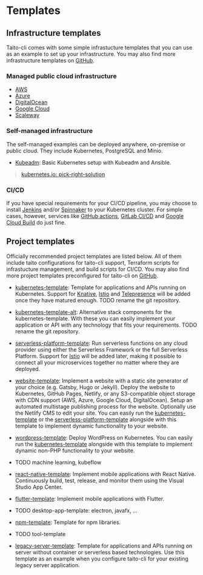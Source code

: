 # Templates

## Infrastructure templates

Taito-cli comes with some simple infrastucture templates that you can use as an example to set up your infrastructure. You may also find more infrastructure templates on [GitHub](TODO).

### Managed public cloud infrastructure

* [AWS](https://github.com/TaitoUnited/taito-cli/tree/master/examples/zones/aws)
* [Azure](https://github.com/TaitoUnited/taito-cli/tree/master/examples/zones/azure)
* [DigitalOcean](https://github.com/TaitoUnited/taito-cli/tree/master/examples/zones/digital-ocean)
* [Google Cloud](https://github.com/TaitoUnited/taito-cli/tree/master/examples/zones/gcloud)
* [Scaleway](https://github.com/TaitoUnited/taito-cli/tree/master/examples/zones/scaleway)

### Self-managed infrastructure

The self-managed examples can be deployed anywhere, on-premise or public cloud. They include Kubernetes, PostgreSQL and Minio.

* [Kubeadm](https://github.com/TaitoUnited/taito-cli/tree/master/examples/zones/kubeadm): Basic Kubernetes setup with Kubeadm and Ansible.

> [kubernetes.io: pick-right-solution](https://kubernetes.io/docs/setup/pick-right-solution/)

### CI/CD

If you have special requirements for your CI/CD pipeline, you may choose to install [Jenkins](https://github.com/helm/charts/tree/master/stable/jenkins) and/or [Spinnaker](https://github.com/helm/charts/tree/master/stable/spinnaker) to your Kubernetes cluster. For simple cases, however, services like [GitHub actions](https://github.com/features/actions), [GitLab CI/CD](https://about.gitlab.com/product/continuous-integration/) and [Google Cloud Build](https://cloud.google.com/cloud-build/) do just fine.

## Project templates

Officially recommended project templates are listed below. All of them include taito configurations for taito-cli support, Terraform scripts for infrastucture management, and build scripts for CI/CD. You may also find more project templates preconfigured for taito-cli on [GitHub](https://github.com/search?q=topic%3Ataito-template&type=Repositories).

* [kubernetes-template](https://github.com/TaitoUnited/kubernetes-template): Template for applications and APIs running on Kubernetes. Support for [Knative](https://pivotal.io/knative), [Istio](https://istio.io/) and [Telepresence](https://www.telepresence.io/) will be added once they have matured enough. TODO rename the git repository.

* [kubernetes-template-alt](https://github.com/TaitoUnited/kubernetes-template-alt): Alternative stack components for the kubernetes-template. With these you can easily implement your application or API with any technology that fits your requirements. TODO rename the git repository.

* [serverless-platform-template](https://github.com/TaitoUnited/serverless-platform-template): Run serverless functions on any cloud provider using either the Serverless Framework or the full Serverless Platform. Support for [Istio](https://istio.io/) will be added later, making it possible to connect all your microservices together no matter where they are deployed.

* [website-template](https://github.com/TaitoUnited/website-template): Implement a website with a static site generator of your choice (e.g. Gatsby, Hugo or Jekyll). Deploy the website to Kubernetes, GitHub Pages, Netlify, or any S3-compatible object storage with CDN support (AWS, Azure, Google Cloud, DigitalOcean). Setup an automated multistage publishing process for the website. Optionally use the Netlify CMS to edit your site. You can easily run the [kubernetes-template](https://github.com/TaitoUnited/kubernetes-template) or the [serverless-platform-template](https://github.com/TaitoUnited/serverless-platform-template)
alongside with this template to implement dynamic functionality to your website.

* [wordpress-template](https://github.com/TaitoUnited/wordpress-template): Deploy WordPress on Kubernetes. You can easily run the [kubernetes-template](https://github.com/TaitoUnited/kubernetes-template) alongside with this template to implement dynamic non-PHP functionality to your website.

* TODO machine learning, kubeflow

* [react-native-template](https://github.com/TaitoUnited/react-native-template): Implement mobile applications with React Native. Continuously build, test, release, and monitor them using the Visual Studio App Center.

* [flutter-template](https://github.com/TaitoUnited/flutter-template): Implement mobile applications with Flutter.

* TODO desktop-app-template: electron, javafx, ...

* [npm-template](https://github.com/TaitoUnited/npm-template): Template for npm libraries.

* TODO tool-template

* [legacy-server-template](https://github.com/TaitoUnited/legacy-server-template): Template for applications and APIs running on server without container or serverless based technologies. Use this template as an example when you configure taito-cli for your existing legacy server application.
